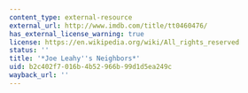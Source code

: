 ```yaml
---
content_type: external-resource
external_url: http://www.imdb.com/title/tt0460476/
has_external_license_warning: true
license: https://en.wikipedia.org/wiki/All_rights_reserved
status: ''
title: '*Joe Leahy''s Neighbors*'
uid: b2c402f7-016b-4b52-966b-99d1d5ea249c
wayback_url: ''
---
```

